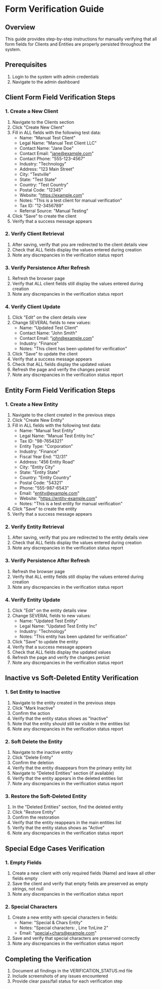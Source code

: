 # Form Verification Guide

## Overview

This guide provides step-by-step instructions for manually verifying that all form fields for Clients and Entities are properly persisted throughout the system.

## Prerequisites

1. Login to the system with admin credentials
2. Navigate to the admin dashboard

## Client Form Field Verification Steps

### 1. Create a New Client

1. Navigate to the Clients section
2. Click "Create New Client"
3. Fill in ALL fields with the following test data:
   - Name: "Manual Test Client"
   - Legal Name: "Manual Test Client LLC"
   - Contact Name: "Jane Doe"
   - Contact Email: "jane@example.com"
   - Contact Phone: "555-123-4567"
   - Industry: "Technology"
   - Address: "123 Main Street"
   - City: "Testville"
   - State: "Test State"
   - Country: "Test Country"
   - Postal Code: "12345"
   - Website: "https://example.com"
   - Notes: "This is a test client for manual verification"
   - Tax ID: "12-3456789"
   - Referral Source: "Manual Testing"
4. Click "Save" to create the client
5. Verify that a success message appears

### 2. Verify Client Retrieval

1. After saving, verify that you are redirected to the client details view
2. Check that ALL fields display the values entered during creation
3. Note any discrepancies in the verification status report

### 3. Verify Persistence After Refresh

1. Refresh the browser page
2. Verify that ALL client fields still display the values entered during creation
3. Note any discrepancies in the verification status report

### 4. Verify Client Update

1. Click "Edit" on the client details view
2. Change SEVERAL fields to new values:
   - Name: "Updated Test Client"
   - Contact Name: "John Smith"
   - Contact Email: "john@example.com"
   - Industry: "Finance"
   - Notes: "This client has been updated for verification"
2. Click "Save" to update the client
3. Verify that a success message appears
4. Check that ALL fields display the updated values
5. Refresh the page and verify the changes persist
6. Note any discrepancies in the verification status report

## Entity Form Field Verification Steps

### 1. Create a New Entity

1. Navigate to the client created in the previous steps
2. Click "Create New Entity"
3. Fill in ALL fields with the following test data:
   - Name: "Manual Test Entity"
   - Legal Name: "Manual Test Entity Inc"
   - Tax ID: "98-7654321"
   - Entity Type: "Corporation"
   - Industry: "Finance"
   - Fiscal Year End: "12/31"
   - Address: "456 Entity Road"
   - City: "Entity City"
   - State: "Entity State"
   - Country: "Entity Country"
   - Postal Code: "54321"
   - Phone: "555-987-6543"
   - Email: "entity@example.com"
   - Website: "https://entity-example.com"
   - Notes: "This is a test entity for manual verification"
4. Click "Save" to create the entity
5. Verify that a success message appears

### 2. Verify Entity Retrieval

1. After saving, verify that you are redirected to the entity details view
2. Check that ALL fields display the values entered during creation
3. Note any discrepancies in the verification status report

### 3. Verify Persistence After Refresh

1. Refresh the browser page
2. Verify that ALL entity fields still display the values entered during creation
3. Note any discrepancies in the verification status report

### 4. Verify Entity Update

1. Click "Edit" on the entity details view
2. Change SEVERAL fields to new values:
   - Name: "Updated Test Entity"
   - Legal Name: "Updated Test Entity Inc"
   - Industry: "Technology"
   - Notes: "This entity has been updated for verification"
2. Click "Save" to update the entity
3. Verify that a success message appears
4. Check that ALL fields display the updated values
5. Refresh the page and verify the changes persist
6. Note any discrepancies in the verification status report

## Inactive vs Soft-Deleted Entity Verification

### 1. Set Entity to Inactive

1. Navigate to the entity created in the previous steps
2. Click "Mark Inactive"
3. Confirm the action
4. Verify that the entity status shows as "Inactive"
5. Note that the entity should still be visible in the entities list
6. Note any discrepancies in the verification status report

### 2. Soft Delete the Entity

1. Navigate to the inactive entity
2. Click "Delete Entity"
3. Confirm the deletion
4. Verify that the entity disappears from the primary entity list
5. Navigate to "Deleted Entities" section (if available)
6. Verify that the entity appears in the deleted entities list
7. Note any discrepancies in the verification status report

### 3. Restore the Soft-Deleted Entity

1. In the "Deleted Entities" section, find the deleted entity
2. Click "Restore Entity"
3. Confirm the restoration
4. Verify that the entity reappears in the main entities list
5. Verify that the entity status shows as "Active"
6. Note any discrepancies in the verification status report

## Special Edge Cases Verification

### 1. Empty Fields

1. Create a new client with only required fields (Name) and leave all other fields empty
2. Save the client and verify that empty fields are preserved as empty strings, not null
3. Note any discrepancies in the verification status report

### 2. Special Characters

1. Create a new entity with special characters in fields:
   - Name: "Special & Chars Entity"
   - Notes: "Special characters: <script>alert(1)</script>, Line 1\nLine 2"
   - Email: "special+chars@example.com"
2. Save and verify that special characters are preserved correctly
3. Note any discrepancies in the verification status report

## Completing the Verification

1. Document all findings in the VERIFICATION_STATUS.md file
2. Include screenshots of any issues encountered
3. Provide clear pass/fail status for each verification step
